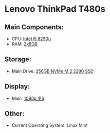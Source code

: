 # Lenovo ThinkPad T480s

## Main Components:
- CPU: [Intel i5 8250u]()
- RAM: [2x8GB]()

## Storage:
- Main Drive: [256GB NVMe M.2 2280 SSD]()

## Display:
- Main: [1080p IPS]()

## Other:
- Current Operating System: Linux Mint